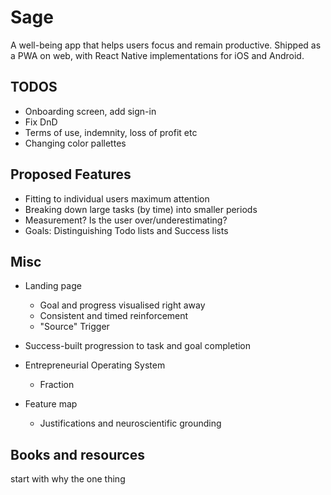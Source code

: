 # Sage

A well-being app that helps users focus and remain productive. Shipped as a PWA on web, with React Native implementations for iOS and Android.

## TODOS

- Onboarding screen, add sign-in
- Fix DnD
- Terms of use, indemnity, loss of profit etc
- Changing color pallettes

## Proposed Features

- Fitting to individual users maximum attention
- Breaking down large tasks (by time) into smaller periods
- Measurement? Is the user over/underestimating?
- Goals: Distinguishing Todo lists and Success lists

## Misc

- Landing page
  - Goal and progress visualised right away
  - Consistent and timed reinforcement
  - "Source" Trigger

- Success-built progression to task and goal completion

- Entrepreneurial Operating System
  - Fraction

- Feature map
  - Justifications and neuroscientific grounding

## Books and resources

start with why
the one thing
